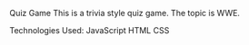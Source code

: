 Quiz Game
This is a trivia style quiz game. The topic is WWE.

Technologies Used:
JavaScript
HTML
CSS
